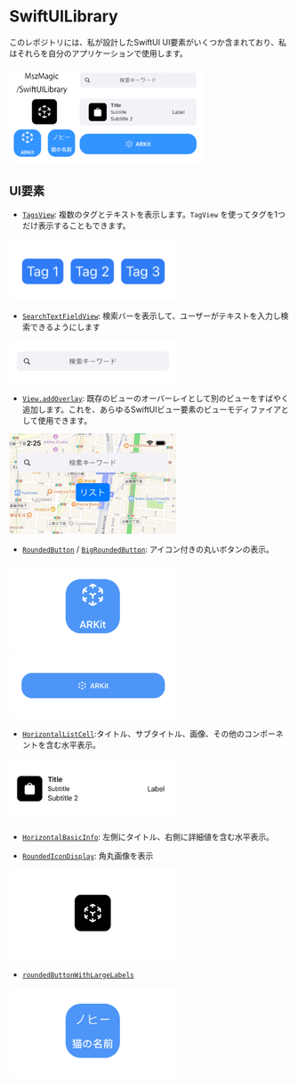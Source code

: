 # SwiftUILibrary

このレポジトリには、私が設計したSwiftUI UI要素がいくつか含まれており、私はそれらを自分のアプリケーションで使用します。

<img width="350" alt="image" src="/social-image.png">

## UI要素

- [`TagsView`](/Sources/SwiftUILibrary/TagsView.swift): 複数のタグとテキストを表示します。`TagView` を使ってタグを1つだけ表示することもできます。

<img width="300" alt="image" src="https://raw.githubusercontent.com/mszmagic/SwiftUILibrary/master/Images/TagsView.png">

- [`SearchTextFieldView`](/Sources/SwiftUILibrary/SearchTextFieldView.swift): 検索バーを表示して、ユーザーがテキストを入力し検索できるようにします

<img width="300" alt="image" src="https://raw.githubusercontent.com/mszmagic/SwiftUILibrary/master/Images/SearchTextFieldView.png">

- [`View.addOverlay`](/Sources/SwiftUILibrary/SwiftUIAddOverlay.swift): 既存のビューのオーバーレイとして別のビューをすばやく追加します。これを、あらゆるSwiftUIビュー要素のビューモディファイアとして使用できます。

<img width="300" alt="image" src="https://raw.githubusercontent.com/mszmagic/SwiftUILibrary/master/Images/overlayExample.jpg">

- [`RoundedButton`](/Sources/SwiftUILibrary/roundedButton.swift) /  [`BigRoundedButton`](/Sources/SwiftUILibrary/BigRoundedButton.swift): アイコン付きの丸いボタンの表示。

<img width="300" alt="image" src="https://raw.githubusercontent.com/mszmagic/SwiftUILibrary/master/Images/roundedButton.png">

<img width="300" alt="image" src="https://raw.githubusercontent.com/mszmagic/SwiftUILibrary/master/Images/BigRoundedButton.png">

- [`HorizontalListCell`](/Sources/SwiftUILibrary/HorizontalListCell.swift): ​タイトル、サブタイトル、画像、その他のコンポーネントを含む水平表示。

<img width="300" alt="image" src="https://raw.githubusercontent.com/mszmagic/SwiftUILibrary/master/Images/HorizontalListCell.png">

- [`HorizontalBasicInfo`](/Sources/SwiftUILibrary/HorizontalBasicInfo.swift): 左側にタイトル、右側に詳細値を含む水平表示。

- [`RoundedIconDisplay`](/Sources/SwiftUILibrary/RoundedIconDisplay.swift): 角丸画像を表示

<img width="300" alt="image" src="https://raw.githubusercontent.com/mszmagic/SwiftUILibrary/master/Images/RoundedIconDisplay.png">

- [`roundedButtonWithLargeLabels`](/Sources/SwiftUILibrary/roundedButtonWithLargeLabels.swift)

<img width="300" alt="image" src="https://raw.githubusercontent.com/mszmagic/SwiftUILibrary/master/Images/roundedButtonWithLargeLabels.png">
